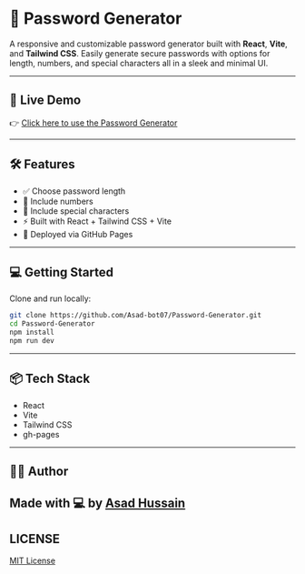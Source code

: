 # 🔐 Password Generator

A responsive and customizable password generator built with **React**, **Vite**, and **Tailwind CSS**. Easily generate secure passwords with options for length, numbers, and special characters all in a sleek and minimal UI.

---

## 🚀 Live Demo

👉 [Click here to use the Password Generator](https://asad-bot07.github.io/Password-Generator/)

---

## 🛠 Features

- ✅ Choose password length
- 🔢 Include numbers
- 🔣 Include special characters
- ⚡ Built with React + Tailwind CSS + Vite
- 🎯 Deployed via GitHub Pages

---

## 💻 Getting Started

Clone and run locally:

```bash
git clone https://github.com/Asad-bot07/Password-Generator.git
cd Password-Generator
npm install
npm run dev
```
---
## 📦 Tech Stack
- React
- Vite
- Tailwind CSS
- gh-pages

---
## 🧑‍💻 Author
Made with 💻 by [Asad Hussain](https://linkedin.com/in/asad-hussain-765502319)
---
## LICENSE
[MIT License](/LICENSE)
